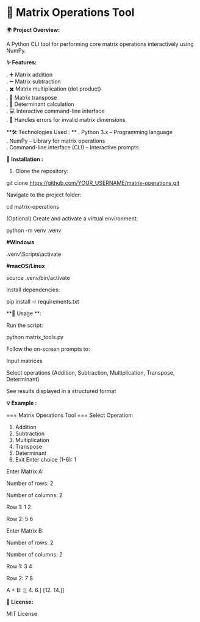 # 🧮 Matrix Operations Tool

🌍 **Project Overview:**  

A Python CLI tool for performing core matrix operations interactively using NumPy.

**✨ Features:**

. ➕ Matrix addition  
. ➖ Matrix subtraction  
. ✖️ Matrix multiplication (dot product)  
. 🔄 Matrix transpose  
. 🧮 Determinant calculation  
. 💻 Interactive command-line interface  
. 📝 Handles errors for invalid matrix dimensions  


**🛠️ Technologies Used :
**
. Python 3.x – Programming language  
. NumPy – Library for matrix operations  
. Command-line interface (CLI) – Interactive prompts  


**🚀 Installation :**

1. Clone the repository:


git clone https://github.com/YOUR_USERNAME/matrix-operations.git

Navigate to the project folder:


cd matrix-operations


(Optional) Create and activate a virtual environment:


python -m venv .venv


 **#Windows**
 
 
.venv\Scripts\activate


 **#macOS/Linux**
 
 
source .venv/bin/activate

Install dependencies:



pip install -r requirements.txt


**🎯 Usage **:

Run the script:


python matrix_tools.py


Follow the on-screen prompts to:

Input matrices

Select operations (Addition, Subtraction, Multiplication, Transpose, Determinant)

See results displayed in a structured format


**💡 Example :**


=== Matrix Operations Tool ===
Select Operation:
1. Addition
2. Subtraction
3. Multiplication
4. Transpose
5. Determinant
6. Exit
Enter choice (1-6): 1

Enter Matrix A:

Number of rows: 2

Number of columns: 2

Row 1: 1 2

Row 2: 5 6

Enter Matrix B:

Number of rows: 2

Number of columns: 2

Row 1: 3 4

Row 2: 7 8


A + B:
[[ 4.  6.]
 [12. 14.]]



**📄 License:**

MIT License








